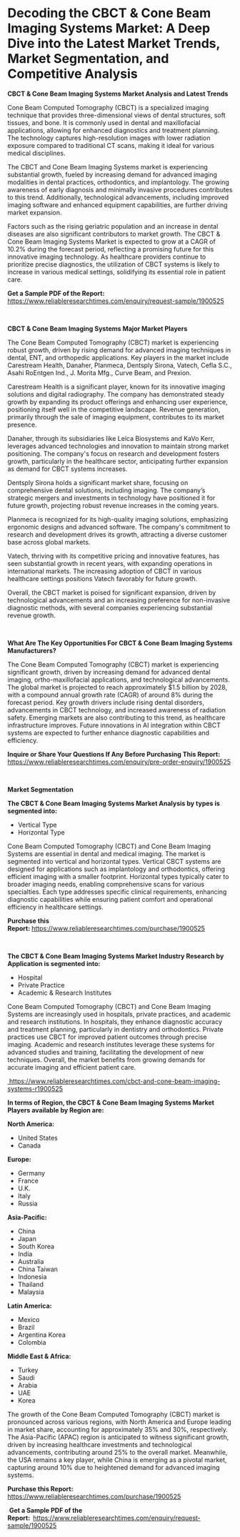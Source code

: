 <p><h1>Decoding the CBCT & Cone Beam Imaging Systems Market: A Deep Dive into the Latest Market Trends, Market Segmentation, and Competitive Analysis</h1></p><p><strong>CBCT & Cone Beam Imaging Systems Market Analysis and Latest Trends</strong></p>
<p><p>Cone Beam Computed Tomography (CBCT) is a specialized imaging technique that provides three-dimensional views of dental structures, soft tissues, and bone. It is commonly used in dental and maxillofacial applications, allowing for enhanced diagnostics and treatment planning. The technology captures high-resolution images with lower radiation exposure compared to traditional CT scans, making it ideal for various medical disciplines.</p><p>The CBCT and Cone Beam Imaging Systems market is experiencing substantial growth, fueled by increasing demand for advanced imaging modalities in dental practices, orthodontics, and implantology. The growing awareness of early diagnosis and minimally invasive procedures contributes to this trend. Additionally, technological advancements, including improved imaging software and enhanced equipment capabilities, are further driving market expansion.</p><p>Factors such as the rising geriatric population and an increase in dental diseases are also significant contributors to market growth. The CBCT & Cone Beam Imaging Systems Market is expected to grow at a CAGR of 10.2% during the forecast period, reflecting a promising future for this innovative imaging technology. As healthcare providers continue to prioritize precise diagnostics, the utilization of CBCT systems is likely to increase in various medical settings, solidifying its essential role in patient care.</p></p>
<p><strong>Get a Sample PDF of the Report:&nbsp;</strong> <a href="https://www.reliableresearchtimes.com/enquiry/request-sample/1900525?utm_campaign=3545&utm_medium=2&utm_source=Github&utm_content=ia&utm_term=16042025&utm_id=cbct-cone-beam-imaging-systems">https://www.reliableresearchtimes.com/enquiry/request-sample/1900525</a></p>
<p>&nbsp;</p>
<p><strong>CBCT & Cone Beam Imaging Systems Major Market Players</strong></p>
<p><p>The Cone Beam Computed Tomography (CBCT) market is experiencing robust growth, driven by rising demand for advanced imaging techniques in dental, ENT, and orthopedic applications. Key players in the market include Carestream Health, Danaher, Planmeca, Dentsply Sirona, Vatech, Cefla S.C., Asahi RoEntgen Ind., J. Morita Mfg., Curve Beam, and Prexion.</p><p>Carestream Health is a significant player, known for its innovative imaging solutions and digital radiography. The company has demonstrated steady growth by expanding its product offerings and enhancing user experience, positioning itself well in the competitive landscape. Revenue generation, primarily through the sale of imaging equipment, contributes to its market presence.</p><p>Danaher, through its subsidiaries like Leica Biosystems and KaVo Kerr, leverages advanced technologies and innovation to maintain strong market positioning. The company's focus on research and development fosters growth, particularly in the healthcare sector, anticipating further expansion as demand for CBCT systems increases.</p><p>Dentsply Sirona holds a significant market share, focusing on comprehensive dental solutions, including imaging. The company’s strategic mergers and investments in technology have positioned it for future growth, projecting robust revenue increases in the coming years.</p><p>Planmeca is recognized for its high-quality imaging solutions, emphasizing ergonomic designs and advanced software. The company's commitment to research and development drives its growth, attracting a diverse customer base across global markets.</p><p>Vatech, thriving with its competitive pricing and innovative features, has seen substantial growth in recent years, with expanding operations in international markets. The increasing adoption of CBCT in various healthcare settings positions Vatech favorably for future growth.</p><p>Overall, the CBCT market is poised for significant expansion, driven by technological advancements and an increasing preference for non-invasive diagnostic methods, with several companies experiencing substantial revenue growth.</p></p>
<p>&nbsp;</p>
<p><strong>What Are The Key Opportunities For CBCT & Cone Beam Imaging Systems Manufacturers?</strong></p>
<p><p>The Cone Beam Computed Tomography (CBCT) market is experiencing significant growth, driven by increasing demand for advanced dental imaging, ortho-maxillofacial applications, and technological advancements. The global market is projected to reach approximately $1.5 billion by 2028, with a compound annual growth rate (CAGR) of around 8% during the forecast period. Key growth drivers include rising dental disorders, advancements in CBCT technology, and increased awareness of radiation safety. Emerging markets are also contributing to this trend, as healthcare infrastructure improves. Future innovations in AI integration within CBCT systems are expected to further enhance diagnostic capabilities and efficiency.</p></p>
<p><strong>Inquire or Share Your Questions If Any Before Purchasing This Report:</strong> <a href="https://www.reliableresearchtimes.com/enquiry/pre-order-enquiry/1900525?utm_campaign=3545&utm_medium=2&utm_source=Github&utm_content=ia&utm_term=16042025&utm_id=cbct-cone-beam-imaging-systems">https://www.reliableresearchtimes.com/enquiry/pre-order-enquiry/1900525</a></p>
<p>&nbsp;</p>
<p><strong>Market Segmentation</strong></p>
<p><strong>The CBCT & Cone Beam Imaging Systems Market Analysis by types is segmented into:</strong></p>
<p><ul><li>Vertical Type</li><li>Horizontal Type</li></ul></p>
<p><p>Cone Beam Computed Tomography (CBCT) and Cone Beam Imaging Systems are essential in dental and medical imaging. The market is segmented into vertical and horizontal types. Vertical CBCT systems are designed for applications such as implantology and orthodontics, offering efficient imaging with a smaller footprint. Horizontal types typically cater to broader imaging needs, enabling comprehensive scans for various specialties. Each type addresses specific clinical requirements, enhancing diagnostic capabilities while ensuring patient comfort and operational efficiency in healthcare settings.</p></p>
<p><strong>Purchase this Report:&nbsp;</strong><a href="https://www.reliableresearchtimes.com/purchase/1900525?utm_campaign=3545&utm_medium=2&utm_source=Github&utm_content=ia&utm_term=16042025&utm_id=cbct-cone-beam-imaging-systems">https://www.reliableresearchtimes.com/purchase/1900525</a></p>
<p>&nbsp;</p>
<p><strong>The CBCT & Cone Beam Imaging Systems Market Industry Research by Application is segmented into:</strong></p>
<p><ul><li>Hospital</li><li>Private Practice</li><li>Academic & Research Institutes</li></ul></p>
<p><p>Cone Beam Computed Tomography (CBCT) and Cone Beam Imaging Systems are increasingly used in hospitals, private practices, and academic and research institutions. In hospitals, they enhance diagnostic accuracy and treatment planning, particularly in dentistry and orthodontics. Private practices use CBCT for improved patient outcomes through precise imaging. Academic and research institutes leverage these systems for advanced studies and training, facilitating the development of new techniques. Overall, the market benefits from growing demands for accurate imaging and efficient patient care.</p></p>
<p><a href="https://www.reliableresearchtimes.com/cbct-and-cone-beam-imaging-systems-r1900525?utm_campaign=3545&utm_medium=2&utm_source=Github&utm_content=ia&utm_term=16042025&utm_id=cbct-cone-beam-imaging-systems">&nbsp;https://www.reliableresearchtimes.com/cbct-and-cone-beam-imaging-systems-r1900525</a></p>
<p><strong>In terms of Region, the CBCT & Cone Beam Imaging Systems Market Players available by Region are:</strong></p>
<p>
    <p> <strong> North America: </strong>
        <ul>
            <li>United States</li>
            <li>Canada</li>
        </ul>
        </p> 
    <p> <strong> Europe: </strong>
        <ul>
            <li>Germany</li>
            <li>France</li>
            <li>U.K.</li>
            <li>Italy</li>
            <li>Russia</li>
        </ul>
        </p> 
    <p> <strong> Asia-Pacific: </strong>
        <ul>
            <li>China</li>
            <li>Japan</li>
            <li>South Korea</li>
            <li>India</li>
            <li>Australia</li>
            <li>China Taiwan</li>
            <li>Indonesia</li>
            <li>Thailand</li>
            <li>Malaysia</li>
        </ul>
        </p> 
    <p> <strong> Latin America: </strong>
        <ul>
            <li>Mexico</li>
            <li>Brazil</li>
            <li>Argentina Korea</li>
            <li>Colombia</li>
        </ul>
        </p> 
    <p> <strong> Middle East & Africa: </strong>
        <ul>
            <li>Turkey</li>
            <li>Saudi</li>
            <li>Arabia</li>
            <li>UAE</li>
            <li>Korea</li>
        </ul>
    </p>
    </p>
<p><p>The growth of the Cone Beam Computed Tomography (CBCT) market is pronounced across various regions, with North America and Europe leading in market share, accounting for approximately 35% and 30%, respectively. The Asia-Pacific (APAC) region is anticipated to witness significant growth, driven by increasing healthcare investments and technological advancements, contributing around 25% to the overall market. Meanwhile, the USA remains a key player, while China is emerging as a pivotal market, capturing around 10% due to heightened demand for advanced imaging systems.</p></p>
<p><strong>Purchase this Report: </strong><a href="https://www.reliableresearchtimes.com/purchase/1900525?utm_campaign=3545&utm_medium=2&utm_source=Github&utm_content=ia&utm_term=16042025&utm_id=cbct-cone-beam-imaging-systems">https://www.reliableresearchtimes.com/purchase/1900525</a></p>
<p>&nbsp;<strong>Get a Sample PDF of the Report:&nbsp;&nbsp;</strong><a href="https://www.reliableresearchtimes.com/enquiry/request-sample/1900525?utm_campaign=3545&utm_medium=2&utm_source=Github&utm_content=ia&utm_term=16042025&utm_id=cbct-cone-beam-imaging-systems">https://www.reliableresearchtimes.com/enquiry/request-sample/1900525</a></p>
<p><strong></strong></p>
<p><p></p><p></p><p></p></p>